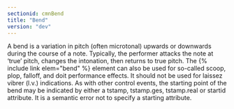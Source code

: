 ```yaml
---
sectionid: cmnBend
title: "Bend"
version: "dev"
---
```


A bend is a variation in pitch (often microtonal) upwards or downwards during the
course
of a note. Typically, the performer attacks the note at ‘true’ pitch,
changes the intonation, then returns to true pitch. The {% include link elem="bend" %} element
can also be used for so-called scoop, plop, falloff, and doit performance effects.
It
should <span class="hi">not</span> be used for laissez vibrer (l.v.) indications. As with
other control events, the starting point of the bend may be indicated by either a
tstamp,
tstamp.ges, tstamp.real or startid attribute. It is a semantic error not to specify
a
starting attribute.

